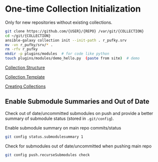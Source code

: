 # One-time Collection Initialization
Only for new repositories without existing collections.

``` bash
git clone https://github.com/{USER}/{REPO} /var/git/{COLLECTION}
cd ~/git/{COLLECTION}
ansible-galaxy collection init --init-path . r_pufky.srv
mv -vn r_pufky/srv/* .
rm -rfv r_pufky
mkdir -p plugins/modules  # for code like python
touch plugins/modules/demo_hello.py  (paste from site)  # demo
```
[Collection Structure](https://docs.ansible.com/ansible/latest/dev_guide/developing_collections_structure.html#collections-doc-dir)

[Collection Template](https://github.com/ansible-collections/collection_template/tree/main)

[Creating Collections](https://goetzrieger.github.io/ansible-collections/5-creating-collections/)

## Enable Submodule Summaries and Out of Date
Check out of date/uncommitted submodules on push and provide a better summary
of submodule status (stored in `.git/config`).

Enable submodule summary on main repo commits/status
``` bash
git config status.submodulesummary 1
```

Check for submodules out of date/uncommitted when pushing main repo
``` bash
git config push.recurseSubmodules check
```
